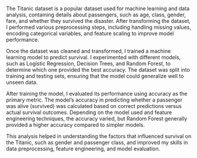 The Titanic dataset is a popular dataset used for machine learning and data analysis, containing details about passengers, such as age, class, gender, fare, and whether they survived the disaster. After transforming the dataset, I performed various preprocessing steps, including handling missing values, encoding categorical variables, and feature scaling to improve model performance.

Once the dataset was cleaned and transformed, I trained a machine learning model to predict survival. I experimented with different models, such as Logistic Regression, Decision Trees, and Random Forest, to determine which one provided the best accuracy. The dataset was split into training and testing sets, ensuring that the model could generalize well to unseen data.

After training the model, I evaluated its performance using accuracy as the primary metric. The model’s accuracy in predicting whether a passenger was alive (survived) was calculated based on correct predictions versus actual survival outcomes. Depending on the model used and feature engineering techniques, the accuracy varied, but Random Forest generally provided a higher accuracy compared to simpler models.

This analysis helped in understanding the factors that influenced survival on the Titanic, such as gender and passenger class, and improved my skills in data preprocessing, feature engineering, and model evaluation.
